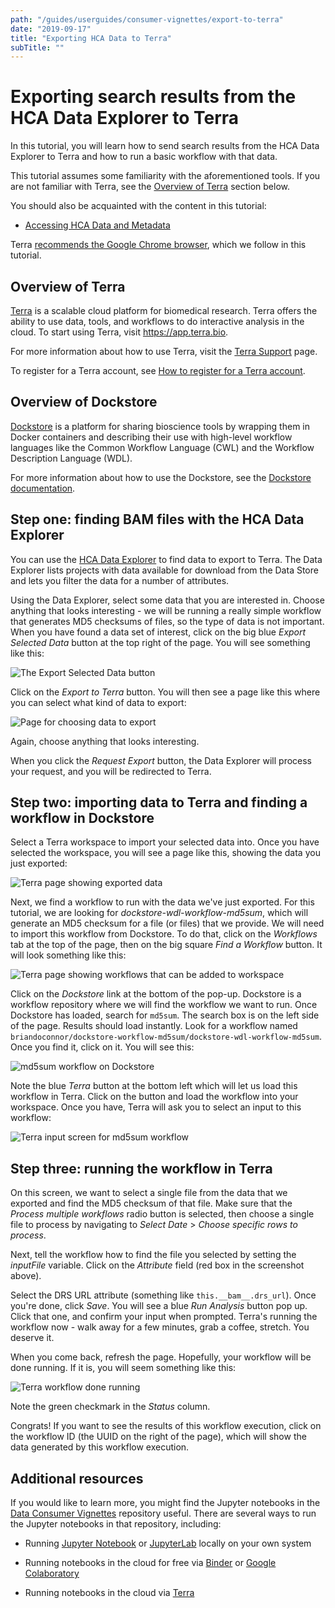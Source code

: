 ```yaml
---
path: "/guides/userguides/consumer-vignettes/export-to-terra"
date: "2019-09-17"
title: "Exporting HCA Data to Terra"
subTitle: ""
---
```


Exporting search results from the HCA Data Explorer to Terra
============================================================

In this tutorial, you will learn how to send search results from the HCA Data
Explorer to Terra and how to run a basic workflow with that data.

This tutorial assumes some familiarity with the aforementioned tools. If you are
not familiar with Terra, see the [Overview of Terra](#overview-of-terra) section
below.

You should also be acquainted with the content in this tutorial:

-   [Accessing HCA Data and Metadata][quick-start-guide]

Terra [recommends the Google Chrome browser][terra-register], which we
follow in this tutorial.

Overview of Terra
-----------------

[Terra][terra] is a scalable cloud platform for biomedical research. Terra offers the
ability to use data, tools, and workflows to do interactive analysis in the 
cloud. To start using Terra, visit <https://app.terra.bio>.

For more information about how to use Terra, visit the [Terra Support][terra-support] page.

To register for a Terra account, see [How to register for a Terra account][terra-register].

Overview of Dockstore
---------------------

[Dockstore][dockstore] is a platform for sharing bioscience tools by wrapping them in Docker
containers and describing their use with high-level workflow languages like the Common Workflow
Language (CWL) and the Workflow Description Language (WDL).

For more information about how to use the Dockstore, see the [Dockstore documentation][dockstore-doc].

Step one: finding BAM files with the HCA Data Explorer
------------------------------------------------------

You can use the [HCA Data Explorer][explorer] to find data to export to Terra.
The Data Explorer lists projects with data available for download from the Data
Store and lets you filter the data for a number of attributes.

Using the Data Explorer, select some data that you are interested in. Choose anything
that looks interesting - we will be running a really simple workflow that
generates MD5 checksums of files, so the type of data is not important.
When you have found a data set of interest, click on the big blue *Export
Selected Data* button at the top right of the page. You will see something like
this:

![The *Export Selected Data* button](_images/terra-export_button.png)

Click on the *Export to Terra* button. You will then see a page like this where
you can select what kind of data to export:

![Page for choosing data to export](_images/terra-choose_files.png)

Again, choose anything that looks interesting.

When you click the *Request Export* button, the Data Explorer will process your
request, and you will be redirected to Terra.

Step two: importing data to Terra and finding a workflow in Dockstore
---------------------------------------------------------------------

Select a Terra workspace to import your selected data into. Once you have selected the
workspace, you will see a page like this, showing the data you just exported:

![Terra page showing exported data](_images/terra-exported_data.png)

Next, we find a workflow to run with the data we've just exported. For this
tutorial, we are looking for *dockstore-wdl-workflow-md5sum*, which will
generate an MD5 checksum for a file (or files) that we provide. We will need 
to import this workflow from Dockstore. To do that, click on the *Workflows* 
tab at the top of the page, then on the big square *Find a Workflow* button.
It will look something like this:

![Terra page showing workflows that can be added to workspace](_images/terra-workflows.png)

Click on the *Dockstore* link at the bottom of the pop-up. Dockstore is a
workflow repository where we will find the workflow we want to run. Once
Dockstore has loaded, search for `md5sum`. The search box is on the left 
side of the page. Results should load instantly. Look for a workflow named
`briandoconnor/dockstore-workflow-md5sum/dockstore-wdl-workflow-md5sum`.
Once you find it, click on it. You will see this:

![md5sum workflow on Dockstore](_images/terra-md5sum_dockstore.png)

Note the blue *Terra* button at the bottom left which will let us load this
workflow in Terra. Click on the button and load the workflow into your
workspace. Once you have, Terra will ask you to select an input to this
workflow:

![Terra input screen for md5sum workflow](_images/terra-md5sum_input.png)

Step three: running the workflow in Terra
-----------------------------------------

On this screen, we want to select a single file from the data that we exported
and find the MD5 checksum of that file. Make sure that the *Process multiple
workflows* radio button is selected, then choose a single file to process by
navigating to *Select Date* > *Choose specific rows to process*.

Next, tell the workflow how to find the file you selected by setting the
*inputFile* variable. Click on the *Attribute* field (red box in the
screenshot above).

Select the DRS URL attribute (something like `this.__bam__.drs_url`). Once
you're done, click *Save*. You will see a blue *Run Analysis* button pop up.
Click that one, and confirm your input when prompted. Terra's running the
workflow now - walk away for a few minutes, grab a coffee, stretch. You
deserve it.

When you come back, refresh the page. Hopefully, your workflow will be done
running. If it is, you will seem something like this:

![Terra workflow done running](_images/terra-workflow_done.png)

Note the green checkmark in the *Status* column.

Congrats! If you want to see the results of this workflow execution, click
on the workflow ID (the UUID on the right of the page), which will show the
data generated by this workflow execution.

Additional resources
--------------------

If you would like to learn more, you might find the Jupyter notebooks in the
[Data Consumer Vignettes][dcv] repository useful. There are several ways to
run the Jupyter notebooks in that repository, including:

-   Running [Jupyter Notebook](https://jupyter.org/) or
    [JupyterLab][jupyterlab] locally on your own system

-   Running notebooks in the cloud for free via [Binder](https://mybinder.org/)
    or [Google Colaboratory][colab]

-   Running notebooks in the cloud via [Terra](https://terra.bio/)

  [dcv]: <https://github.com/HumanCellAtlas/data-consumer-vignettes>
  [jupyterlab]: <https://blog.jupyter.org/jupyterlab-is-ready-for-users-5a6f039b8906>
  [quick-start-guide]: <https://data.humancellatlas.org/guides/quick-start-guide>
  [explorer]: <https://data.humancellatlas.org/explore/projects>
  [terra]: <https://terra.bio>
  [terra-support]: <https://support.terra.bio/hc/en-us>
  [terra-register]: <https://support.terra.bio/hc/en-us/articles/360028235911-How-to-register-for-a-Terra-account>
  [dockstore]: <https://dockstore.org>
  [dockstore-doc]: <https://docs.dockstore.org/docs>
  [colab]: <https://colab.research.google.com>
